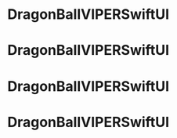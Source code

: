 # DragonBallVIPERSwiftUI
# DragonBallVIPERSwiftUI
# DragonBallVIPERSwiftUI
# DragonBallVIPERSwiftUI
